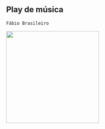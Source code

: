 ## Play de música
`Fábio Brasileiro`

<img src="https://github.com/fabiobrasileiroo/play-music-react-native/assets/99563281/1aa69ca3-599e-46f4-bcf4-d126a9d1996e" width="250">